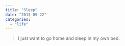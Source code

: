 ```yaml
---
title: "Sleep"
date: "2013-09-22"
categories: 
  - "life"
---
```


> I just want to go home and sleep in my own bed.
